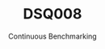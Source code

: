 ---
layout: default
title: DSQ008
subtitle: Continuous Benchmarking
selected: TPC-DS
expanded: Benchmarking
benchmark: /individual_results/DSQ008.html
---
